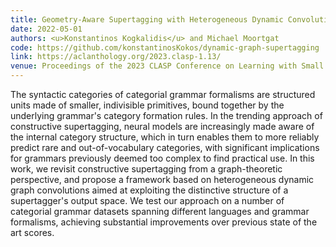 ```yaml
---
title: Geometry-Aware Supertagging with Heterogeneous Dynamic Convolutions
date: 2022-05-01
authors: <u>Konstantinos Kogkalidis</u> and Michael Moortgat
code: https://github.com/konstantinosKokos/dynamic-graph-supertagging
link: https://aclanthology.org/2023.clasp-1.13/
venue: Proceedings of the 2023 CLASP Conference on Learning with Small Data (LSD)
---
```


The syntactic categories of categorial grammar formalisms are structured units made of smaller, indivisible primitives, bound together by the underlying grammar's category formation rules. In the trending approach of constructive supertagging, neural models are increasingly made aware of the internal category structure, which in turn enables them to more reliably predict rare and out-of-vocabulary categories, with significant implications for grammars previously deemed too complex to find practical use. In this work, we revisit constructive supertagging from a graph-theoretic perspective, and propose a framework based on heterogeneous dynamic graph convolutions aimed at exploiting the distinctive structure of a supertagger's output space. We test our approach on a number of categorial grammar datasets spanning different languages and grammar formalisms, achieving substantial improvements over previous state of the art scores.